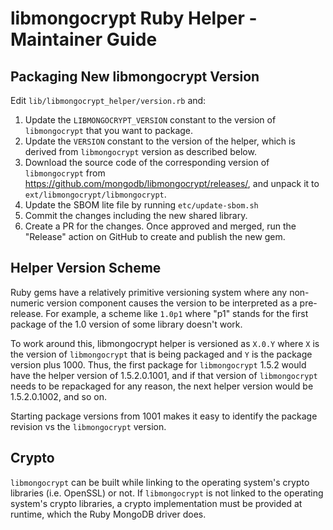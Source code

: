 libmongocrypt Ruby Helper - Maintainer Guide
============================================

## Packaging New libmongocrypt Version

Edit `lib/libmongocrypt_helper/version.rb` and:

1. Update the `LIBMONGOCRYPT_VERSION` constant to the version of
`libmongocrypt` that you want to package.
2. Update the `VERSION` constant to the version of the helper, which is
derived from `libmongocrypt` version as described below.
3. Download the source code of the corresponding version of `libmongocrypt` from
<https://github.com/mongodb/libmongocrypt/releases/>, and unpack it to
`ext/libmongocrypt/libmongocrypt`.
4. Update the SBOM lite file by running `etc/update-sbom.sh`
5. Commit the changes including the new shared library.
6. Create a PR for the changes. Once approved and merged, run the "Release" action on GitHub to create and publish the new gem.

## Helper Version Scheme

Ruby gems have a relatively primitive versioning system where any non-numeric
version component causes the version to be interpreted as a pre-release.
For example, a scheme like `1.0p1` where "p1" stands for the first package
of the 1.0 version of some library doesn't work.

To work around this, libmongocrypt helper is versioned as `X.0.Y` where
`X` is the version of `libmongocrypt` that is being packaged and `Y` is
the package version plus 1000. Thus, the first package for `libmongocrypt`
1.5.2 would have the helper version of 1.5.2.0.1001, and if that version
of `libmongocrypt` needs to be repackaged for any reason, the next helper
version would be 1.5.2.0.1002, and so on.

Starting package versions from 1001 makes it easy to identify the package
revision vs the `libmongocrypt` version.

## Crypto

`libmongocrypt` can be built while linking to the operating system's
crypto libraries (i.e. OpenSSL) or not. If `libmongocrypt` is not linked
to the operating system's crypto libraries, a crypto implementation must be
provided at runtime, which the Ruby MongoDB driver does.
